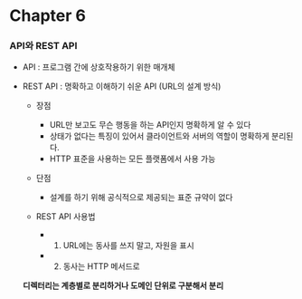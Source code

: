 # Chapter 6

### API와 REST API
- API : 프로그램 간에 상호작용하기 위한 매개체
- REST API : 명확하고 이해하기 쉬운 API (URL의 설계 방식)
  - 장점 
    - URL만 보고도 무슨 행동을 하는 API인지 명확하게 알 수 있다
    - 상태가 없다는 특징이 있어서 클라이언트와 서버의 역할이 명확하게 분리된다.
    - HTTP 표준을 사용하는 모든 플랫폼에서 사용 가능 
  - 단점 
    - 설계를 하기 위해 공식적으로 제공되는 표준 규약이 없다
  
  - REST API 사용법
    - 1. URL에는 동사를 쓰지 말고, 자원을 표시
    - 2. 동사는 HTTP 메서드로


   **디렉터리는 계층별로 분리하거나 도메인 단위로 구분해서 분리**
   
